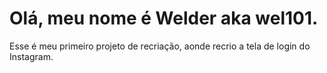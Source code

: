 # Olá, meu nome é Welder aka wel101.

Esse é meu primeiro projeto de recriação, aonde recrio a tela de login do Instagram.

